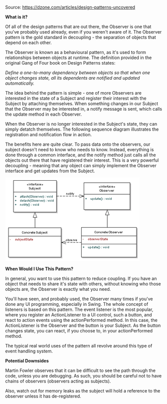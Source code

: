 Source: https://dzone.com/articles/design-patterns-uncovered

**What is it?**

Of all of the design patterns that are out there, the Observer is one that you've probably used already, even if you weren't aware of it. The Observer pattern is the gold standard in decoupling - the separation of objects that depend on each other.

The Observer is known as a behavioural pattern, as it's used to form relationships between objects at runtime.  The definition provided in the original Gang of Four book on Design Patterns states: 

_Define a one-to-many dependency between objects so that when one object changes state, all its dependents are notified and updated automatically._

The idea behind the pattern is simple - one of more Observers are interested in the state of a Subject and register their interest with the Subject by attaching themselves. When something changes in our Subject that the Observer may be interested in, a notify message is sent, which calls the update method in each Observer. 

When the Observer is no longer interested in the Subject's state, they can simply detatch themselves. The following sequence diagram illustrates the registration and notification flow in action.

The benefits here are quite clear. To pass data onto the observers, our subject doesn't need to know who needs to know. Instead, everything is done through a common interface, and the notify method just calls all the objects out there that have registered their interest. This is a very powerful decoupling - meaning that any object can simply implement the Observer interface and get updates from the Subject. 

![alt text](https://github.com/pattern-playground/gangoffour/blob/master/images/observer_pattern.png?raw=true)

**When Would I Use This Pattern?**

In general, you want to use this pattern to reduce coupling. If you have an object that needs to share it's state with others, without knowing who those objects are, the Observer is exactly what you need.

You'll have seen, and probably used, the Observer many times if you've done any UI programming, especially in Swing. The whole concept of listeners is based on this pattern. The event listener is the most popular, where you register an ActionListener to a UI control, such a button, and react to action events using the actionPerformed method. In this case, the ActionListener is the Observer and the button is your Subject. As the button changes state, you can react, if you choose to, in your actionPerformed method. 

The typical real world uses of the pattern all revolve around this type of event handling system. 

**Potential Downsides**

Martin Fowler observes that it can be difficult to see the path through the code, unless you are debugging. As such, you should be careful not to have chains of observers (observers acting as subjects). 

Also, watch out for memory leaks as the subject will hold a reference to the observer unless it has de-registered. 